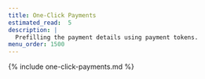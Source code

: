 ```yaml
---
title: One-Click Payments
estimated_read:  5
description: |
  Prefilling the payment details using payment tokens.
menu_order: 1500
---
```


{% include one-click-payments.md %}
